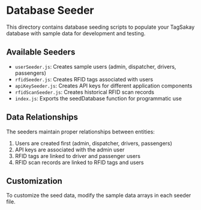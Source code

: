 # Database Seeder

This directory contains database seeding scripts to populate your TagSakay database with sample data for development and testing.

## Available Seeders

- `userSeeder.js`: Creates sample users (admin, dispatcher, drivers, passengers)
- `rfidSeeder.js`: Creates RFID tags associated with users
- `apiKeySeeder.js`: Creates API keys for different application components
- `rfidScanSeeder.js`: Creates historical RFID scan records
- `index.js`: Exports the seedDatabase function for programmatic use

## Data Relationships

The seeders maintain proper relationships between entities:

1. Users are created first (admin, dispatcher, drivers, passengers)
2. API keys are associated with the admin user
3. RFID tags are linked to driver and passenger users
4. RFID scan records are linked to RFID tags and users

## Customization

To customize the seed data, modify the sample data arrays in each seeder file.
